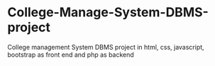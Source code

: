 # College-Manage-System-DBMS-project
College management System DBMS project in html, css, javascript, bootstrap as front end and php as backend
